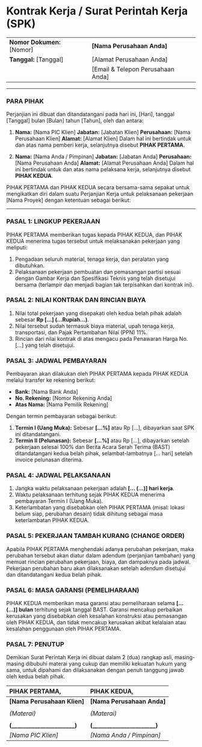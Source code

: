 # Kontrak Kerja / Surat Perintah Kerja (SPK)

| | |
| :--- | :--- |
| **Nomor Dokumen:** [Nomor] | **[Nama Perusahaan Anda]** |
| **Tanggal:** [Tanggal] | [Alamat Perusahaan Anda] |
| | [Email & Telepon Perusahaan Anda] |

---

### PARA PIHAK

Perjanjian ini dibuat dan ditandatangani pada hari ini, [Hari], tanggal [Tanggal] bulan [Bulan] tahun [Tahun], oleh dan antara:

1.  **Nama:** [Nama PIC Klien]
    **Jabatan:** [Jabatan Klien]
    **Perusahaan:** [Nama Perusahaan Klien]
    **Alamat:** [Alamat Klien]
    Dalam hal ini bertindak untuk dan atas nama pemberi kerja, selanjutnya disebut **PIHAK PERTAMA**.

2.  **Nama:** [Nama Anda / Pimpinan]
    **Jabatan:** [Jabatan Anda]
    **Perusahaan:** [Nama Perusahaan Anda]
    **Alamat:** [Alamat Perusahaan Anda]
    Dalam hal ini bertindak untuk dan atas nama pelaksana kerja, selanjutnya disebut **PIHAK KEDUA**.

PIHAK PERTAMA dan PIHAK KEDUA secara bersama-sama sepakat untuk mengikatkan diri dalam suatu Perjanjian Kerja untuk pelaksanaan pekerjaan [Nama Proyek] dengan ketentuan sebagai berikut:

---

### PASAL 1: LINGKUP PEKERJAAN

PIHAK PERTAMA memberikan tugas kepada PIHAK KEDUA, dan PIHAK KEDUA menerima tugas tersebut untuk melaksanakan pekerjaan yang meliputi:
1.  Pengadaan seluruh material, tenaga kerja, dan peralatan yang dibutuhkan.
2.  Pelaksanaan pekerjaan pembuatan dan pemasangan partisi sesuai dengan Gambar Kerja dan Spesifikasi Teknis yang telah disetujui bersama (terlampir dan menjadi bagian tak terpisahkan dari kontrak ini).

### PASAL 2: NILAI KONTRAK DAN RINCIAN BIAYA

1.  Nilai total pekerjaan yang disepakati oleh kedua belah pihak adalah sebesar **Rp [...] (...Rupiah...)**.
2.  Nilai tersebut sudah termasuk biaya material, upah tenaga kerja, transportasi, dan Pajak Pertambahan Nilai (PPN) 11%.
3.  Rincian dari nilai kontrak di atas mengacu pada Penawaran Harga No. [...] yang telah disetujui.

### PASAL 3: JADWAL PEMBAYARAN

Pembayaran akan dilakukan oleh PIHAK PERTAMA kepada PIHAK KEDUA melalui transfer ke rekening berikut:
-   **Bank:** [Nama Bank Anda]
-   **No. Rekening:** [Nomor Rekening Anda]
-   **Atas Nama:** [Nama Pemilik Rekening]

Dengan termin pembayaran sebagai berikut:
1.  **Termin I (Uang Muka):** Sebesar **[...%]** atau Rp [...], dibayarkan saat SPK ini ditandatangani.
2.  **Termin II (Pelunasan):** Sebesar **[...%]** atau Rp [...], dibayarkan setelah pekerjaan selesai 100% dan Berita Acara Serah Terima (BAST) ditandatangani kedua belah pihak, selambat-lambatnya [... hari] setelah invoice pelunasan diterima.

### PASAL 4: JADWAL PELAKSANAAN

1.  Jangka waktu pelaksanaan pekerjaan adalah **[... (...)] hari kerja**.
2.  Waktu pelaksanaan terhitung sejak PIHAK KEDUA menerima pembayaran Termin I (Uang Muka).
3.  Keterlambatan yang disebabkan oleh PIHAK PERTAMA (misal: lokasi belum siap, perubahan desain) tidak dihitung sebagai masa keterlambatan PIHAK KEDUA.

### PASAL 5: PEKERJAAN TAMBAH KURANG (CHANGE ORDER)

Apabila PIHAK PERTAMA menghendaki adanya perubahan pekerjaan, maka perubahan tersebut akan diatur dalam adendum (perjanjian tambahan) yang memuat rincian perubahan pekerjaan, biaya, dan dampaknya pada jadwal. Pekerjaan perubahan baru akan dilaksanakan setelah adendum disetujui dan ditandatangani kedua belah pihak.

### PASAL 6: MASA GARANSI (PEMELIHARAAN)

PIHAK KEDUA memberikan masa garansi atau pemeliharaan selama **[... (...)] bulan** terhitung sejak tanggal BAST. Garansi mencakup perbaikan kerusakan yang disebabkan oleh kesalahan konstruksi atau pemasangan oleh PIHAK KEDUA, dan tidak mencakup kerusakan akibat kelalaian atau kesalahan penggunaan oleh PIHAK PERTAMA.

### PASAL 7: PENUTUP

Demikian Surat Perintah Kerja ini dibuat dalam 2 (dua) rangkap asli, masing-masing dibubuhi materai yang cukup dan memiliki kekuatan hukum yang sama, untuk dipahami dan dilaksanakan dengan penuh tanggung jawab oleh kedua belah pihak.

| PIHAK PERTAMA, | PIHAK KEDUA, |
| :--- | :--- |
| **[Nama Perusahaan Klien]** | **[Nama Perusahaan Anda]** |
| | |
| *(Materai)* | *(Materai)* |
| | |
| **(______________________)** | **(______________________)** |
| *[Nama PIC Klien]* | *[Nama Anda / Pimpinan]* |